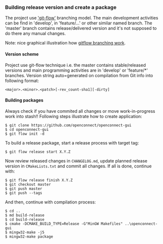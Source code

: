 ### Building release version and create a package 

The project use ['git-flow'](https://github.com/petervanderdoes/gitflow-avh) branching model.
The main development activities can be find in 'develop', in 'feature/...' or other similar named branch.
The 'master' branch contains release/delivered version and it's not supposed to do there any manual changes.

Note: nice graphical illustration how [gitflow branching work](http://nvie.com/posts/a-successful-git-branching-model/).

#### Version scheme
Project use git-flow technique i.e. the master contains stable/released versions
and main programming activities are in 'develop' or 'feature/*' branches.
Version string auto=generated on compilation from Git info into following format:

    <major>.<minor>.<patch>[-rev_count-sha1][-dirty]

#### Building packages

Always check if you have commited all changes or move work-in-progress work into stash!!
Following steps illustrate how to create application:

    $ git clone https://github.com/openconnect/openconnect-gui
    $ cd openconnect-gui
    $ git flow init -d

To build a release package, start a release process with target tag:

    $ git flow release start X.Y.Z

Now review released changes in `CHANGELOG.md`, update planned release version in `CMakeLists.txt`
and commit all changes. If all is done, continue with:

    $ git flow release finish X.Y.Z
    $ git checkout master
    $ git push master
    $ git push --tags

And then, continue with compilation process:

    $ cd ..
    $ md build-release
    $ cd build-release
    $ cmake -DCMAKE_BUILD_TYPE=Release -G"MinGW Makefiles" ..\openconnect-gui
    $ mingw32-make -j5
    $ mingw32-make package



